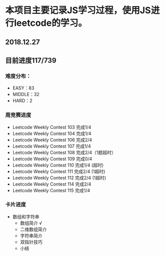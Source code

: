 # 本项目主要记录JS学习过程，使用JS进行leetcode的学习。
## 2018.12.27
## 目前进度117/739
### 难度分布：
* EASY：83
* MIDDLE：32
* HARD：2
### 周竞赛进度
* Leetcode Weekly Contest 103 完成1/4
* Leetcode Weekly Contest 104 完成1/4
* Leetcode Weekly Contest 106 完成2/4
* Leetcode Weekly Contest 107 完成1/4
* Leetcode Weekly Contest 108 完成2/4（1题超时）
* Leetcode Weekly Contest 109 完成0/4
* Leetcode Weekly Contest 110 完成1/4 (超时)
* Leetcode Weekly Contest 111 完成2/4 (1超时)
* Leetcode Weekly Contest 112 完成2/4 (1超时)
* Leetcode Weekly Contest 114 完成2/4
* Leetcode Weekly Contest 115 完成1/4
### 卡片进度
* 数组和字符串
  * 数组简介 √
  * 二维数组简介
  * 字符串简介
  * 双指针技巧
  * 小结
